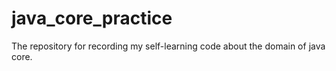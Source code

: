 # java_core_practice
The repository for recording my self-learning code about the domain of java core. 

